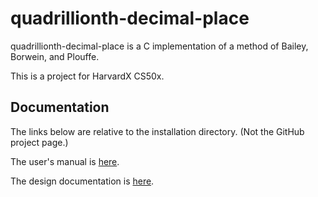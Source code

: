 <h1>quadrillionth-decimal-place</h1>
quadrillionth-decimal-place is a C implementation of a method of Bailey, Borwein, and Plouffe.

This is a project for HarvardX CS50x.

<h2>Documentation</h2>

The links below are relative to the installation directory.  (Not the GitHub project page.)

The user's manual is [here](./doc/documentation.html).

The design documentation is [here](./doc/documentation.html).

